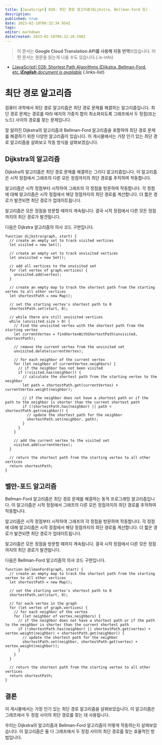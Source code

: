 ```yaml
---
title: [JavaScript] 028: 최단 경로 알고리즘(Dijkstra, Bellman-Ford 등)
description: 
published: true
date: 2023-02-10T06:32:34.954Z
tags: 
editor: markdown
dateCreated: 2023-02-10T06:32:28.598Z
---
```


> 이 문서는 **Google Cloud Translation API를 사용해 자동 번역**되었습니다.
어떤 문서는 원문을 읽는게 나을 수도 있습니다.{.is-info}



- [[JavaScript] 028: Shortest Path Algorithms (Dijkstra, Bellman-Ford, etc.)***English** document is available*](/en/Knowledge-base/Algorithm/javascript-028-shortest-path-algorithms-dijkstra-bellman-ford-etc-)
{.links-list}


# 최단 경로 알고리즘

컴퓨터 과학에서 최단 경로 알고리즘은 최단 경로 문제를 해결하는 알고리즘입니다. 최단 경로 문제는 경로를 따라 에지의 가중치 합이 최소화되도록 그래프에서 두 정점(또는 노드) 사이의 경로를 찾는 문제입니다.

잘 알려진 Dijkstra의 알고리즘과 Bellman-Ford 알고리즘을 포함하여 최단 경로 문제를 해결하기 위한 다양한 알고리즘이 있습니다. 이 게시물에서는 가장 인기 있는 최단 경로 알고리즘을 살펴보고 작동 방식을 살펴보겠습니다.

## Dijkstra의 알고리즘

Dijkstra의 알고리즘은 최단 경로 문제를 해결하는 그리디 알고리즘입니다. 이 알고리즘은 시작 정점에서 그래프의 다른 모든 정점까지의 최단 경로를 추적하여 작동합니다.

알고리즘은 시작 정점부터 시작하여 그래프의 각 정점을 방문하여 작동합니다. 각 정점에 대해 알고리즘은 시작 정점에서 해당 정점까지의 최단 경로를 계산합니다. 더 짧은 경로가 발견되면 최단 경로가 업데이트됩니다.

알고리즘은 모든 정점을 방문할 때까지 계속됩니다. 결국 시작 정점에서 다른 모든 정점까지의 최단 경로가 발견됩니다.

다음은 Dijkstra 알고리즘의 의사 코드 구현입니다.

```
function dijkstra(graph, start) {
  // create an empty set to track visited vertices
  let visited = new Set();
  
  // create an empty set to track unvisited vertices
  let unvisited = new Set();
  
  // add all vertices to the unvisited set
  for (let vertex of graph.vertices) {
    unvisited.add(vertex);
  }
  
  // create an empty map to track the shortest path from the starting vertex to all other vertices
  let shortestPath = new Map();
  
  // set the starting vertex's shortest path to 0
  shortestPath.set(start, 0);
  
  // while there are still unvisited vertices
  while (unvisited.size > 0) {
    // find the unvisited vertex with the shortest path from the starting vertex
    let currentVertex = findVertexWithShortestPath(unvisited, shortestPath);
    
    // remove the current vertex from the unvisited set
    unvisited.delete(currentVertex);
    
    // for each neighbor of the current vertex
    for (let neighbor of currentVertex.neighbors) {
      // if the neighbor has not been visited
      if (!visited.has(neighbor)) {
        // calculate the shortest path from the starting vertex to the neighbor
        let path = shortestPath.get(currentVertex) + currentVertex.weight(neighbor);
        
        // if the neighbor does not have a shortest path or if the path to the neighbor is shorter than the current shortest path
        if (!shortestPath.has(neighbor) || path < shortestPath.get(neighbor)) {
          // update the shortest path for the neighbor
          shortestPath.set(neighbor, path);
        }
      }
    }
    
    // add the current vertex to the visited set
    visited.add(currentVertex);
  }
  
  // return the shortest path from the starting vertex to all other vertices
  return shortestPath;
}
```

## 벨만-포드 알고리즘

Bellman-Ford 알고리즘은 최단 경로 문제를 해결하는 동적 프로그래밍 알고리즘입니다. 이 알고리즘은 시작 정점에서 그래프의 다른 모든 정점까지의 최단 경로를 추적하여 작동합니다.

알고리즘은 시작 정점부터 시작하여 그래프의 각 정점을 방문하여 작동합니다. 각 정점에 대해 알고리즘은 시작 정점에서 해당 정점까지의 최단 경로를 계산합니다. 더 짧은 경로가 발견되면 최단 경로가 업데이트됩니다.

알고리즘은 모든 정점을 방문할 때까지 계속됩니다. 결국 시작 정점에서 다른 모든 정점까지의 최단 경로가 발견됩니다.

다음은 Bellman-Ford 알고리즘의 의사 코드 구현입니다.

```
function bellmanFord(graph, start) {
  // create an empty map to track the shortest path from the starting vertex to all other vertices
  let shortestPath = new Map();
  
  // set the starting vertex's shortest path to 0
  shortestPath.set(start, 0);
  
  // for each vertex in the graph
  for (let vertex of graph.vertices) {
    // for each neighbor of the vertex
    for (let neighbor of vertex.neighbors) {
      // if the neighbor does not have a shortest path or if the path to the neighbor is shorter than the current shortest path
      if (!shortestPath.has(neighbor) || shortestPath.get(vertex) + vertex.weight(neighbor) < shortestPath.get(neighbor)) {
        // update the shortest path for the neighbor
        shortestPath.set(neighbor, shortestPath.get(vertex) + vertex.weight(neighbor));
      }
    }
  }
  
  // return the shortest path from the starting vertex to all other vertices
  return shortestPath;
}
```

## 결론

이 게시물에서는 가장 인기 있는 최단 경로 알고리즘을 살펴보았습니다. 이 알고리즘은 그래프에서 두 정점 사이의 최단 경로를 찾는 데 사용됩니다.

우리는 Dijkstra의 알고리즘과 Bellman-Ford 알고리즘이 어떻게 작동하는지 살펴보았습니다. 이 알고리즘은 둘 다 그래프에서 두 정점 사이의 최단 경로를 찾는 효율적인 방법입니다.